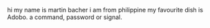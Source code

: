 hi my name is martin bacher
i am from philippine
my favourite dish is Adobo.
a command, password or signal.

